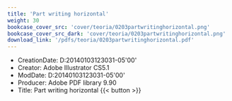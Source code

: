 ```yaml
---
title: 'Part writing horizontal'
weight: 30
bookcase_cover_src: 'cover/teoria/0203partwritinghorizontal.png'
bookcase_cover_src_dark: 'cover/teoria/0203partwritinghorizontal.png'
download_link: '/pdfs/teoria/0203partwritinghorizontal.pdf'
---
```


- CreationDate: D:20140103123031-05'00'
- Creator: Adobe Illustrator CS5.1
- ModDate: D:20140103123031-05'00'
- Producer: Adobe PDF library 9.90
- Title: Part writing horizontal
{{< button >}}
